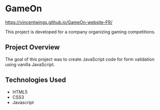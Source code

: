 # GameOn

https://vincentwings.github.io/GameOn-website-FR/

This project is developed for a company organizing gaming competitions.

## Project Overview

The goal of this project was to create JavaScript code for form validation using vanilla JavaScript.

## Technologies Used

- HTML5
- CSS3
- Javascript
